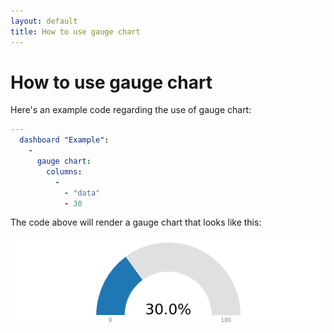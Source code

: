 ```yaml
---
layout: default
title: How to use gauge chart
---
```


# How to use gauge chart
Here's an example code regarding the use of gauge chart: 

```yaml
---
  dashboard "Example": 
    - 
      gauge chart: 
        columns: 
          - 
            - "data"
            - 30

```
The code above will render a gauge chart that looks like this:

![](../screenshots/gauge_chart.png)
